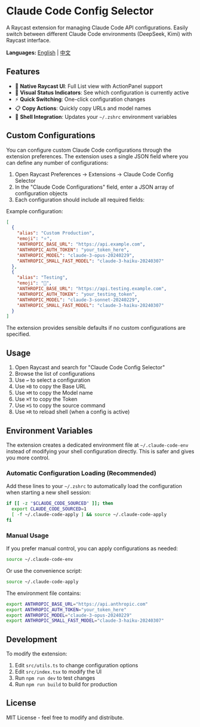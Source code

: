 # Claude Code Config Selector

A Raycast extension for managing Claude Code API configurations. Easily switch between different Claude Code environments (DeepSeek, Kimi) with Raycast interface.

**Languages:** [English](README.md) | [中文](README.zh-CN.md)

## Features

- 🚀 **Native Raycast UI**: Full List view with ActionPanel support
- 🎯 **Visual Status Indicators**: See which configuration is currently active
- ⚡ **Quick Switching**: One-click configuration changes
- 📋 **Copy Actions**: Quickly copy URLs and model names
- 🔄 **Shell Integration**: Updates your `~/.zshrc` environment variables

## Custom Configurations

You can configure custom Claude Code configurations through the extension preferences. The extension uses a single JSON field where you can define any number of configurations:

1. Open Raycast Preferences → Extensions → Claude Code Config Selector
2. In the "Claude Code Configurations" field, enter a JSON array of configuration objects
3. Each configuration should include all required fields:

Example configuration:
```json
[
  {
    "alias": "Custom Production",
    "emoji": "⭐",
    "ANTHROPIC_BASE_URL": "https://api.example.com",
    "ANTHROPIC_AUTH_TOKEN": "your_token_here",
    "ANTHROPIC_MODEL": "claude-3-opus-20240229",
    "ANTHROPIC_SMALL_FAST_MODEL": "claude-3-haiku-20240307"
  },
  {
    "alias": "Testing",
    "emoji": "🧪",
    "ANTHROPIC_BASE_URL": "https://api.testing.example.com",
    "ANTHROPIC_AUTH_TOKEN": "your_testing_token",
    "ANTHROPIC_MODEL": "claude-3-sonnet-20240229",
    "ANTHROPIC_SMALL_FAST_MODEL": "claude-3-haiku-20240307"
  }
]
```

The extension provides sensible defaults if no custom configurations are specified.

## Usage

1. Open Raycast and search for "Claude Code Config Selector"
2. Browse the list of configurations
3. Use `↩` to select a configuration
4. Use `⌘B` to copy the Base URL
5. Use `⌘M` to copy the Model name
6. Use `⌘T` to copy the Token
7. Use `⌘S` to copy the source command
8. Use `⌘R` to reload shell (when a config is active)

## Environment Variables

The extension creates a dedicated environment file at `~/.claude-code-env` instead of modifying your shell configuration directly. This is safer and gives you more control.

### Automatic Configuration Loading (Recommended)
Add these lines to your `~/.zshrc` to automatically load the configuration when starting a new shell session:
```bash
if [[ -z "$CLAUDE_CODE_SOURCED" ]]; then
  export CLAUDE_CODE_SOURCED=1
  [ -f ~/.claude-code-apply ] && source ~/.claude-code-apply
fi
```

### Manual Usage
If you prefer manual control, you can apply configurations as needed:

```bash
source ~/.claude-code-env
```

Or use the convenience script:
```bash
source ~/.claude-code-apply
```

The environment file contains:
```bash
export ANTHROPIC_BASE_URL="https://api.anthropic.com"
export ANTHROPIC_AUTH_TOKEN="your_token_here"
export ANTHROPIC_MODEL="claude-3-opus-20240229"
export ANTHROPIC_SMALL_FAST_MODEL="claude-3-haiku-20240307"
```

## Development

To modify the extension:

1. Edit `src/utils.ts` to change configuration options
2. Edit `src/index.tsx` to modify the UI
3. Run `npm run dev` to test changes
4. Run `npm run build` to build for production

## License

MIT License - feel free to modify and distribute.
